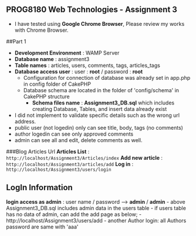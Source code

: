 ## PROG8180 Web Technologies - Assignment 3

- I have tested using **Google Chrome Browser**, Please review my works with Chrome Browser.

##Part 1

  - **Development Environment** : WAMP Server
  - **Database name** : assignment3
  - **Table names** : articles, users, comments, tags, articles_tags
  - **Database access user**  : user : **root**  / password : **root**
    - Configuration for connection of database was already set in app.php in config folder of CakePHP 
    - Database schema are located in the folder of 'config/schema' in CakePHP structure
      - **Schema files name** : **Assignment3_DB.sql** which includes creating Database, Tables, and insert data already exist
  - I did not implement to validate specific details such as the wrong url address.
  - public user (not logedin) only can see title, body, tags (no comments)
  - author logedin can see only approved comments
  - admin can see all and edit, delete comments as well.

###Blog Articles Url 
  **Articles List** : ```http://localhost/Assignment3/Articles/index```
  **Add new article** : ```http://localhost/Assignment3/articles/add```
  **Log in** : ```http://localhost/Assignment3/users/login```

## LogIn Information
**login access as admin** : user name / password --> **admin** / **admin**
     - above Assignment3_DB.sql includes admin data in the users table
     - if users table has no data of admin, can add the add page as below;
       - http://localhost/Assignment3/users/add
     - another Author login: all Authors password are same with 'aaa'


